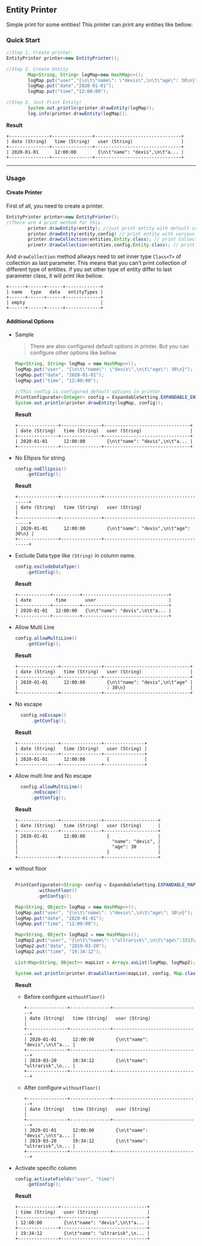 ## Entity Printer

Simple print for some entities!
This printer can print any entities like bellow:

### Quick Start

```java
//Step 1. Create printer.
EntityPrinter printer=new EntityPrinter();

//Step 2. Create Entity
        Map<String, String> logMap=new HashMap<>();
        logMap.put("user","{\n\t\"name\": \"devis\",\n\t\"age\": 30\n}");
        logMap.put("date","2020-01-01");
        logMap.put("time","12:00:00");

//Step 3. Just Print Entity!
        System.out.println(printer.drawEntity(logMap));
        log.info(printer.drawEntity(logMap));
```

**Result**

```
+---------------+---------------+--------------------------------+
| date (String)   time (String)   user (String)                  |
+---------------+---------------+--------------------------------+
| 2020-01-01      12:00:00        {\n\t"name": "devis",\n\t"a... |
+---------------+---------------+--------------------------------+
```

___

### Usage

#### Create Printer

First of all, you need to create a printer.

```java
EntityPrinter printer=new EntityPrinter();
//There are 4 print method for this.
        printer.drawEntity(entity); //just print entity with default configured.
        printer.drawEntity(entity,config) // print entity with various options. 
        printer.drawCollection(entities,Entity.class); // print Collection<Entity> with default configured.
        prinetr.drawCollection(entities,config,Entity.class); // print Collection<Entity> with various options.
```

And `drawCollection` method allways need to set inner type `Class<T>` of collection as last parameter.
This means that you can't print collection of different type of entities.
if you set other type of entity differ to last parameter class, it will print like bellow.

```
+------+------+------+-------------+
| name   type   data   entityTypes |
+------+------+------+-------------+
| empty                            |
+------+------+------+-------------+
```

#### Additional Options

* Sample
  > There are also configured default options in printer. But you can configure other options like bellow.

    ```java
    Map<String, String> logMap = new HashMap<>();
    logMap.put("user", "{\n\t\"name\": \"devis\",\n\t\"age\": 30\n}");
    logMap.put("date", "2020-01-01");
    logMap.put("time", "12:00:00");
    
    //This config is configured default options in printer.
    PrintConfigurator<Integer> config = ExpandableSetting.EXPANDABLE_ENTITY_SETTING.getConfig();
    System.out.println(printer.drawEntity(logMap, config));
    ```

  **Result**
  ```
  +---------------+---------------+--------------------------------+
  | date (String)   time (String)   user (String)                  |
  +---------------+---------------+--------------------------------+
  | 2020-01-01      12:00:00        {\n\t"name": "devis",\n\t"a... |
  +---------------+---------------+--------------------------------+
  ```

* No Ellipsis for string
    ```java
    config.noEllipsis()
        .getConfig();
    ```

  **Result**
    ```
    +---------------+---------------+---------------------------------------+
    | date (String)   time (String)   user (String)                         |
    +---------------+---------------+---------------------------------------+
    | 2020-01-01      12:00:00        {\n\t"name": "devis",\n\t"age": 30\n} |
    +---------------+---------------+---------------------------------------+
    ```

* Exclude Data type like `(String)` in column name.
    ```java
    config.excludeDataType()
        .getConfig();
    ```

  **Result**
    ```
    +------------+----------+--------------------------------+
    | date         time       user                           |
    +------------+----------+--------------------------------+
    | 2020-01-01   12:00:00   {\n\t"name": "devis",\n\t"a... |
    +------------+----------+--------------------------------+
    ```

* Allow Multi Line
  ```java
  config.allowMultiLine()
      .getConfig();
  ```

  **Result**
  ```
  +---------------+---------------+--------------------------------+
  | date (String)   time (String)   user (String)                  |
  +---------------+---------------+--------------------------------+
  | 2020-01-01      12:00:00        {\n\t"name": "devis",\n\t"age" |
  |                                 : 30\n}                        |
  +---------------+---------------+--------------------------------+
  ```

* No escape
  ```java
    config.noEscape()
        .getConfig();
    ```

  **Result**
  ```
  +---------------+---------------+---------------+
  | date (String)   time (String)   user (String) |
  +---------------+---------------+---------------+
  | 2020-01-01      12:00:00        {             |
  +---------------+---------------+---------------+
  ```

* Allow multi line and No escape
  ```java
    config.allowMultiLine()
        .noEscape()
        .getConfig();
  ```
  **Result**
  ```
  +---------------+---------------+--------------------+
  | date (String)   time (String)   user (String)      |
  +---------------+---------------+--------------------+
  | 2020-01-01      12:00:00        {                  |
  |                                   "name": "devis", |
  |                                   "age": 30        |
  |                                 }                  |
  +---------------+---------------+--------------------+
  ```
* without floor
  ```java
  
  PrintConfigurator<String> config = ExpandableSetting.EXPANDABLE_MAP_SETTING
          .withoutFloor()
          .getConfig();
  
  Map<String, Object> logMap = new HashMap<>();
  logMap.put("user", "{\n\t\"name\": \"devis\",\n\t\"age\": 30\n}");
  logMap.put("date", "2020-01-01");
  logMap.put("time", "12:00:00");
  
  Map<String, Object> logMap2 = new HashMap<>();
  logMap2.put("user", "{\n\t\"name\": \"ultrarisk\",\n\t\"age\":3213\n}");
  logMap2.put("date", "2019-03-20");
  logMap2.put("time", "19:34:12");
  
  List<Map<String, Object>> mapList = Arrays.asList(logMap, logMap2);
  
  System.out.println(printer.drawCollection(mapList, config, Map.class));
  ```
  **Result**
    * Before configure `withoutFloor()`

      ```
      +---------------+---------------+--------------------------------+
      | date (String)   time (String)   user (String)                  |
      +---------------+---------------+--------------------------------+
      | 2020-01-01      12:00:00        {\n\t"name": "devis",\n\t"a... |
      +---------------+---------------+--------------------------------+
      | 2019-03-20      19:34:12        {\n\t"name": "ultrarisk",\n... |
      +---------------+---------------+--------------------------------+   
      ```
    * After configure `withoutFloor()`
      ```
      +---------------+---------------+--------------------------------+
      | date (String)   time (String)   user (String)                  |
      +---------------+---------------+--------------------------------+
      | 2020-01-01      12:00:00        {\n\t"name": "devis",\n\t"a... |
      | 2019-03-20      19:34:12        {\n\t"name": "ultrarisk",\n... |
      +---------------+---------------+--------------------------------+
      ```

* Activate specific column
  ```java
  config.activateFields("user", "time")
      .getConfig();
  ```
  **Result**
  ```
  +---------------+--------------------------------+
  | time (String)   user (String)                  |
  +---------------+--------------------------------+
  | 12:00:00        {\n\t"name": "devis",\n\t"a... |
  +---------------+--------------------------------+
  | 19:34:12        {\n\t"name": "ultrarisk",\n... |
  +---------------+--------------------------------+
  ```